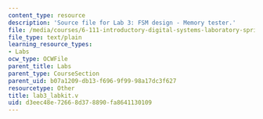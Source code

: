 ```yaml
---
content_type: resource
description: 'Source file for Lab 3: FSM design - Memory tester.'
file: /media/courses/6-111-introductory-digital-systems-laboratory-spring-2006/d3eec48e72668d378890fa8641130109_lab3_labkit.v
file_type: text/plain
learning_resource_types:
- Labs
ocw_type: OCWFile
parent_title: Labs
parent_type: CourseSection
parent_uid: b07a1209-db13-f696-9f99-98a17dc3f627
resourcetype: Other
title: lab3_labkit.v
uid: d3eec48e-7266-8d37-8890-fa8641130109
---
```

